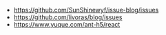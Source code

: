 + https://github.com/SunShinewyf/issue-blog/issues
+ https://github.com/livoras/blog/issues
+ https://www.yuque.com/ant-h5/react